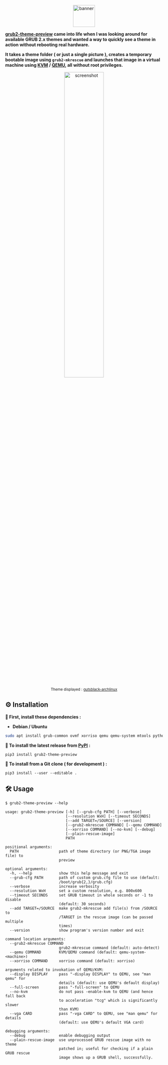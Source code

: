<p align="center">
  <img height="70" src="https://readme-typing-svg.herokuapp.com?font=Righteous&size=30&color=36B9F7&background=000000&center=true&vCenter=true&lines=GRUB+Theme+Preview+!!" alt="banner" />
</p>

**[grub2-theme-preview](https://github.com/hartwork/grub2-theme-preview) came into life when I was looking around for
available GRUB 2.x themes and wanted a way to quickly see a theme
in action without rebooting real hardware.**

**It takes a theme folder ( or just a single picture ),
creates a temporary bootable image using `grub2-mkrescue` and launches
that image in a virtual machine using [KVM](https://www.linux-kvm.org/page/Main_Page) / [QEMU](https://www.qemu.org/), all without root privileges.**

<p align="center">
  <img width=50% src="https://raw.githubusercontent.com/hartwork/grub2-theme-preview/master/screenshots/grub2-theme-preview__gutsblack-archlinux.png" alt="screenshot" />
</p>
<p align="center">
  <sub>Theme displayed : <a href="https://forums.archlinux.fr/viewtopic.php?t=11361">gutsblack-archlinux</a></sub>
</p>

## ⚙️ Installation

**🔸 First, install these dependencies :**

- **Debian / Ubuntu**
```bash
sudo apt install grub-common ovmf xorriso qemu qemu-system mtools python3 python3-pip
```

**🔸 To install the latest release from [PyPI](https://pypi.org/project/grub2-theme-preview/) :**

```
pip3 install grub2-theme-preview
```

**🔸 To install from a Git clone ( for development ) :**

```
pip3 install --user --editable .
```

## 🛠️ Usage

```
$ grub2-theme-preview --help

usage: grub2-theme-preview [-h] [--grub-cfg PATH] [--verbose]
                           [--resolution WxH] [--timeout SECONDS]
                           [--add TARGET=/SOURCE] [--version]
                           [--grub2-mkrescue COMMAND] [--qemu COMMAND]
                           [--xorriso COMMAND] [--no-kvm] [--debug]
                           [--plain-rescue-image]
                           PATH

positional arguments:
  PATH                  path of theme directory (or PNG/TGA image file) to
                        preview

optional arguments:
  -h, --help            show this help message and exit
  --grub-cfg PATH       path of custom grub.cfg file to use (default:
                        /boot/grub{2,}/grub.cfg)
  --verbose             increase verbosity
  --resolution WxH      set a custom resolution, e.g. 800x600
  --timeout SECONDS     set GRUB timeout in whole seconds or -1 to disable
                        (default: 30 seconds)
  --add TARGET=/SOURCE  make grub2-mkrescue add file(s) from /SOURCE to
                        /TARGET in the rescue image (can be passed multiple
                        times)
  --version             show program's version number and exit

command location arguments:
  --grub2-mkrescue COMMAND
                        grub2-mkrescue command (default: auto-detect)
  --qemu COMMAND        KVM/QEMU command (default: qemu-system-<machine>)
  --xorriso COMMAND     xorriso command (default: xorriso)

arguments related to invokation of QEMU/KVM:
  --display DISPLAY     pass "-display DISPLAY" to QEMU, see "man qemu" for
                        details (default: use QEMU's default display)
  --full-screen         pass "-full-screen" to QEMU
  --no-kvm              do not pass -enable-kvm to QEMU (and hence fall back
                        to acceleration "tcg" which is significantly slower
                        than KVM)
  --vga CARD            pass "-vga CARD" to QEMU, see "man qemu" for details
                        (default: use QEMU's default VGA card)

debugging arguments:
  --debug               enable debugging output
  --plain-rescue-image  use unprocessed GRUB rescue image with no theme
                        patched in; useful for checking if a plain GRUB rescue
                        image shows up a GRUB shell, successfully.
```
